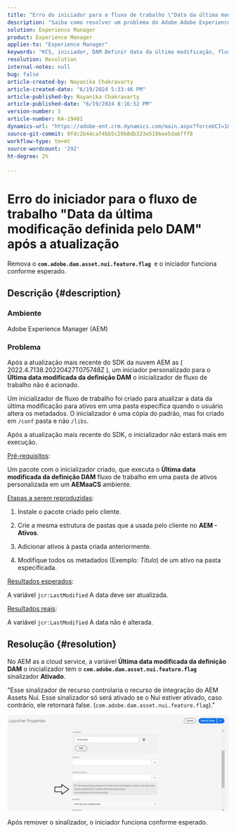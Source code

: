 ```yaml
---
title: "Erro do iniciador para o fluxo de trabalho \"Data da última modificação definida pelo DAM\" após a atualização"
description: "Saiba como resolver um problema do Adobe Adobe Experience Manager em que o erro do Iniciador ocorre para o fluxo de trabalho \"Data da última modificação da definição do DAM\" após a atualização."
solution: Experience Manager
product: Experience Manager
applies-to: "Experience Manager"
keywords: "KCS, iniciador, DAM Definir data da última modificação, fluxo de trabalho, erro, após atualização do AEMaaCS, AEM, Adobe Experience Manager, acionado, acionador, Solução de problemas, com.adobe.dam.asset.nui.feature.flag"
resolution: Resolution
internal-notes: null
bug: false
article-created-by: Nayanika Chakravarty
article-created-date: "6/19/2024 5:33:46 PM"
article-published-by: Nayanika Chakravarty
article-published-date: "6/19/2024 8:16:52 PM"
version-number: 5
article-number: KA-19481
dynamics-url: "https://adobe-ent.crm.dynamics.com/main.aspx?forceUCI=1&pagetype=entityrecord&etn=knowledgearticle&id=75a86a12-622e-ef11-840a-000d3a37b1e1"
source-git-commit: 9fdc2b44caf4bb5c28b8db323e5186ee5da6fff8
workflow-type: tm+mt
source-wordcount: '292'
ht-degree: 2%

---
```


# Erro do iniciador para o fluxo de trabalho &quot;Data da última modificação definida pelo DAM&quot; após a atualização


Remova o <b>`com.adobe.dam.asset.nui.feature.flag `</b>e o iniciador funciona conforme esperado.

## Descrição {#description}


### <b>Ambiente</b>

Adobe Experience Manager (AEM)

### <b>Problema</b>

Após a atualização mais recente do SDK da nuvem AEM as ( 2022.4.7138.20220427T075748Z ), um iniciador personalizado para o <b>Última data modificada da definição DAM</b> o inicializador de fluxo de trabalho não é acionado.

Um inicializador de fluxo de trabalho foi criado para atualizar a data da última modificação para ativos em uma pasta específica quando o usuário altera os metadados. O inicializador é uma cópia do padrão, mas foi criado em `/conf` pasta e não `/libs`.

Após a atualização mais recente do SDK, o inicializador não estará mais em execução.

<u>Pré-requisitos</u>:

Um pacote com o inicializador criado, que executa o <b>Última data modificada da definição DAM</b> fluxo de trabalho em uma pasta de ativos personalizada em um <b>AEMaaCS</b> ambiente.

<u>Etapas a serem reproduzidas</u>:

1. Instale o pacote criado pelo cliente.

2. Crie a mesma estrutura de pastas que a usada pelo cliente no <b>AEM - Ativos</b>.

3. Adicionar ativos à pasta criada anteriormente.

4. Modifique todos os metadados (Exemplo: *Título*) de um ativo na pasta especificada.

<u>Resultados esperados</u>:

A variável `jcr:LastModified` A data deve ser atualizada.

<u>Resultados reais</u>:

A variável `jcr:LastModified` A data não é alterada.


## Resolução {#resolution}


No AEM as a cloud service, a variável <b>Última data modificada da definição DAM</b> o inicializador tem o <b>`com.adobe.dam.asset.nui.feature.flag`</b> sinalizador <b>Ativado</b>.

&quot;Esse sinalizador de recurso controlaria o recurso de integração do AEM Assets Nui. Esse sinalizador só será ativado se o Nui estiver ativado, caso contrário, ele retornará false. (`com.adobe.dam.asset.nui.feature.flag`).&quot;

![](assets/f0aaf60a-33d1-ec11-a7b5-00224809ccc2.png)

Após remover o sinalizador, o iniciador funciona conforme esperado.
